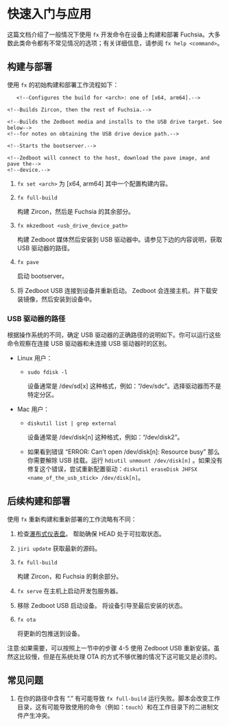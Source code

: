 <!--# Build and Pave Quickstart-->

# 快速入门与应用

<!--This document captures the common-case workflow for building and deploying
Fuchsia onto a device using `fx` development commands. Most such commands
have options for less common situations; see `fx help <command>` for details.-->
这篇文档介绍了一般情况下使用 `fx` 开发命令在设备上构建和部署 Fuchsia。大多数此类命令都有不常见情况的选项；有关详细信息，请参阅 `fx help <command>`。

<!--## Initial Build and Deploy-->

## 构建与部署

<!--The initial build and deploy workflow using `fx` is as follows:-->
使用 `fx` 的初始构建和部署工作流程如下：

<!--1. `fx set <arch>`-->
       <!--Configures the build for <arch>: one of [x64, arm64].-->

<!--1.  `fx full-build`-->
    <!--Builds Zircon, then the rest of Fuchsia.-->
<!--1.  `fx mkzedboot <usb_drive_device_path>`-->
    <!--Builds the Zedboot media and installs to the USB drive target. See below-->
    <!--for notes on obtaining the USB drive device path.-->
<!--1.  `fx pave`-->
    <!--Starts the bootserver.-->
<!--1.  Attach Zedboot USB to device and reboot.-->
    <!--Zedboot will connect to the host, download the pave image, and pave the-->
    <!--device.-->

1. `fx set <arch>`
   为 [x64, arm64] 其中一个配置<arch>构建内容。

1. `fx full-build`

   构建 Zircon，然后是 Fuchsia 的其余部分。

1. `fx mkzedboot <usb_drive_device_path>`

   构建 Zedboot 媒体然后安装到 USB 驱动器中。请参见下边的内容说明，获取 USB 驱动器的路径。

1. `fx pave`

   启动 bootserver。

1.  将 Zedboot USB 连接到设备并重新启动。
   Zedboot 会连接主机，并下载安装镜像，然后安装到设备中。

   

<!--### USB drive device path-->
### USB 驱动器的路径

<!--ructions for determining the correct path to your USB drive are as follows,
depending on the host OS. In either case, you can run the command once with the
USB drive disconnected, then run again with it connected, to see the
difference.-->
根据操作系统的不同，确定 USB 驱动器的正确路径的说明如下。你可以运行这些命令观察在连接 USB 驱动器和未连接 USB 驱动器时的区别。

<!-- Linux users:-->
* Linux 用户：
  - `sudo fdisk -l`
    <!--Drives are usually of the form /dev/sd[x], e.g. '/dev/sdc'. Select
    the drive rather than a specific partition.-->
    <!--* Mac users:-->

    设备通常是 /dev/sd[x] 这种格式，例如：“/dev/sdc”。选择驱动器而不是特定分区。
* Mac 用户：
  - `diskutil list | grep external`
    <!--Drives are usually of the form /dev/disk[n], e.g. '/dev/disk2'.-->

    设备通常是 /dev/disk[n] 这种格式，例如：“/dev/disk2”。

  <!-- - If you see 'ERROR: Can't open /dev/disk[n]: Resource busy'
    then you will have to unmount the usb drive.
    For this run `hdiutil unmount /dev/disk[n]`.
    If this does not fix the error, try reformating the drive:
    `diskutil eraseDisk JHFSX <name_of_the_usb_stick> /dev/disk[n]`.-->

  -  如果看到错误 “ERROR: Can't open /dev/disk[n]: Resource busy” 那么你需要解除 USB 挂载。运行 `hdiutil unmount /dev/disk[n]` 。如果没有修复这个错误，尝试重新配置驱动：`diskutil eraseDisk JHFSX <name_of_the_usb_stick> /dev/disk[n]`。

<!--## Subsequent Build and Deploy-->
## 后续构建和部署

<!--The workflow for re-building and re-deploying using `fx` is slightly different:-->
使用 `fx` 重新构建和重新部署的工作流略有不同：

<!--1.  Check the [build waterfall dashboard](https://fuchsia-dashboard.appspot.com/).
    Helps ensure that HEAD is in a good state to pull.-->
<!--1.  `jiri update`
    Fetches the latest code.-->
<!--1.  `fx full-build`
    Builds Zircon, then the rest of Fuchsia.-->
<!--1.  `fx serve`
    Starts a development package server on the host.-->
<!--1.  Boot the device *without* Zedboot USB attached.
    Boots the device into its last-paved state.-->
<!--1.  `fx ota`
    Pushes updated packages to the device.-->

1. 检查[瀑布式仪表盘](https://fuchsia-dashboard.appspot.com/)。
   帮助确保 HEAD 处于可拉取状态。

1. `jiri update`
   获取最新的源码。
   
1. `fx full-build`

   构建 Zircon，和 Fuchsia 的剩余部分。
   
1. `fx serve`
    在主机上启动开发包服务器。

1. 移除 Zedboot USB 启动设备。
    将设备引导至最后安装的状态。

1. `fx ota`

    将更新的包推送到设备。

    

<!--NOTE: If desired, the device can be re-paved using Zedboot USB as per steps 4-5 in the previous section. This is slower, but may be necessary in some cases
where the system handles the OTA less than gracefully.-->

注意:如果需要，可以按照上一节中的步骤 4-5 使用 Zedboot USB 重新安装。虽然这比较慢，但是在系统处理 OTA 的方式不够优雅的情况下这可能又是必须的。

<!--## Troubleshooting-->
## 常见问题

<!--1.  Having '.' in your PATH may cause `fx full-build` to fail.  The script will
    change the working directory such that it may create conflicts between the
    commands it uses (e.g. `touch`) and the binaries in the working directory.-->
1. 在你的路径中含有 “.” 有可能导致 `fx full-build` 运行失败。脚本会改变工作目录，这有可能导致使用的命令（例如：`touch`）和在工作目录下的二进制文件产生冲突。
